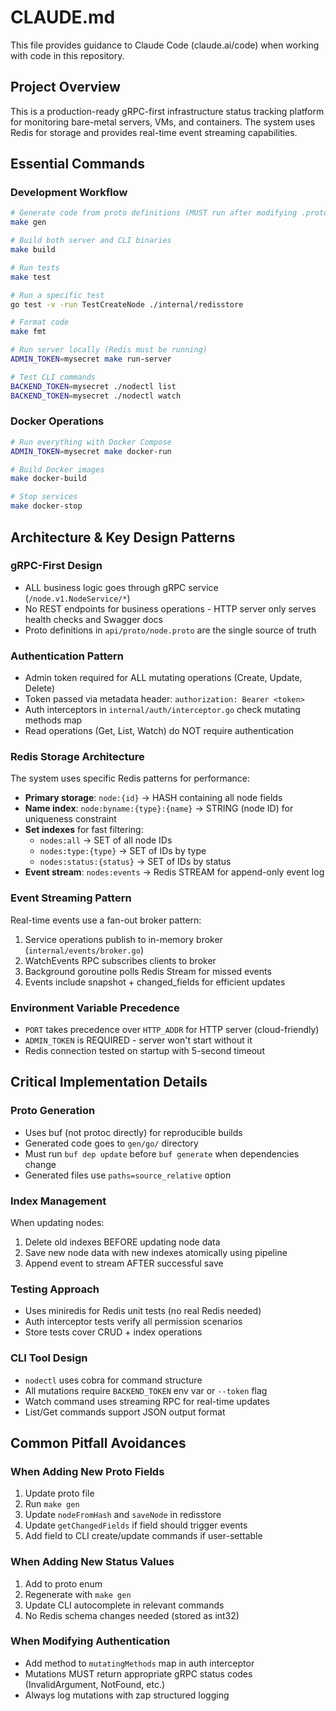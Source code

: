 # CLAUDE.md

This file provides guidance to Claude Code (claude.ai/code) when working with code in this repository.

## Project Overview

This is a production-ready gRPC-first infrastructure status tracking platform for monitoring bare-metal servers, VMs, and containers. The system uses Redis for storage and provides real-time event streaming capabilities.

## Essential Commands

### Development Workflow
```bash
# Generate code from proto definitions (MUST run after modifying .proto files)
make gen

# Build both server and CLI binaries
make build

# Run tests
make test

# Run a specific test
go test -v -run TestCreateNode ./internal/redisstore

# Format code
make fmt

# Run server locally (Redis must be running)
ADMIN_TOKEN=mysecret make run-server

# Test CLI commands
BACKEND_TOKEN=mysecret ./nodectl list
BACKEND_TOKEN=mysecret ./nodectl watch
```

### Docker Operations
```bash
# Run everything with Docker Compose
ADMIN_TOKEN=mysecret make docker-run

# Build Docker images
make docker-build

# Stop services
make docker-stop
```

## Architecture & Key Design Patterns

### gRPC-First Design
- ALL business logic goes through gRPC service (`/node.v1.NodeService/*`)
- No REST endpoints for business operations - HTTP server only serves health checks and Swagger docs
- Proto definitions in `api/proto/node.proto` are the single source of truth

### Authentication Pattern
- Admin token required for ALL mutating operations (Create, Update, Delete)
- Token passed via metadata header: `authorization: Bearer <token>`
- Auth interceptors in `internal/auth/interceptor.go` check mutating methods map
- Read operations (Get, List, Watch) do NOT require authentication

### Redis Storage Architecture
The system uses specific Redis patterns for performance:
- **Primary storage**: `node:{id}` → HASH containing all node fields
- **Name index**: `node:byname:{type}:{name}` → STRING (node ID) for uniqueness constraint
- **Set indexes** for fast filtering:
  - `nodes:all` → SET of all node IDs
  - `nodes:type:{type}` → SET of IDs by type
  - `nodes:status:{status}` → SET of IDs by status
- **Event stream**: `nodes:events` → Redis STREAM for append-only event log

### Event Streaming Pattern
Real-time events use a fan-out broker pattern:
1. Service operations publish to in-memory broker (`internal/events/broker.go`)
2. WatchEvents RPC subscribes clients to broker
3. Background goroutine polls Redis Stream for missed events
4. Events include snapshot + changed_fields for efficient updates

### Environment Variable Precedence
- `PORT` takes precedence over `HTTP_ADDR` for HTTP server (cloud-friendly)
- `ADMIN_TOKEN` is REQUIRED - server won't start without it
- Redis connection tested on startup with 5-second timeout

## Critical Implementation Details

### Proto Generation
- Uses buf (not protoc directly) for reproducible builds
- Generated code goes to `gen/go/` directory
- Must run `buf dep update` before `buf generate` when dependencies change
- Generated files use `paths=source_relative` option

### Index Management
When updating nodes:
1. Delete old indexes BEFORE updating node data
2. Save new node data with new indexes atomically using pipeline
3. Append event to stream AFTER successful save

### Testing Approach
- Uses miniredis for Redis unit tests (no real Redis needed)
- Auth interceptor tests verify all permission scenarios
- Store tests cover CRUD + index operations

### CLI Tool Design
- `nodectl` uses cobra for command structure
- All mutations require `BACKEND_TOKEN` env var or `--token` flag
- Watch command uses streaming RPC for real-time updates
- List/Get commands support JSON output format

## Common Pitfall Avoidances

### When Adding New Proto Fields
1. Update proto file
2. Run `make gen`
3. Update `nodeFromHash` and `saveNode` in redisstore
4. Update `getChangedFields` if field should trigger events
5. Add field to CLI create/update commands if user-settable

### When Adding New Status Values
1. Add to proto enum
2. Regenerate with `make gen`
3. Update CLI autocomplete in relevant commands
4. No Redis schema changes needed (stored as int32)

### When Modifying Authentication
- Add method to `mutatingMethods` map in auth interceptor
- Mutations MUST return appropriate gRPC status codes (InvalidArgument, NotFound, etc.)
- Always log mutations with zap structured logging